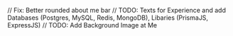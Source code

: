 // Fix: Better rounded about me bar
// TODO: Texts for Experience and add Databases (Postgres, MySQL, Redis, MongoDB), Libaries (PrismaJS, ExpressJS)
// TODO: Add Background Image at Me
